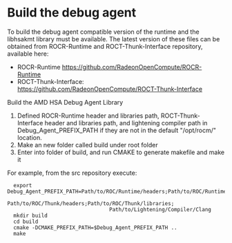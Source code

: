 # Build the debug agent
To build the debug agent compatible version of the runtime and the libhsakmt library must be available. The latest version of these files can be obtained from ROCR-Runtime and ROCT-Thunk-Interface repository, available here:
* ROCR-Runtime https://github.com/RadeonOpenCompute/ROCR-Runtime
* ROCT-Thunk-Interface: https://github.com/RadeonOpenCompute/ROCT-Thunk-Interface


Build the AMD HSA Debug Agent Library
  1. Defined ROCR-Runtime header and libraries path, ROCT-Thunk-Interface header and libraries path, and lightening compiler path in Debug_Agent_PREFIX_PATH if they are not in the default "/opt/rocm/" location.
  2. Make an new folder called build under root folder
  3. Enter into folder of build, and run CMAKE to generate makefile and make it

  For example, from the src repository execute:
```
  export Debug_Agent_PREFIX_PATH=Path/to/ROC/Runtime/headers;Path/to/ROC/Runtime/libraries;
                                 Path/to/ROC/Thunk/headers;Path/to/ROC/Thunk/libraries;
                                 Path/to/Lightening/Compiler/Clang
  mkdir build
  cd build
  cmake -DCMAKE_PREFIX_PATH=$Debug_Agent_PREFIX_PATH ..
  make
```
